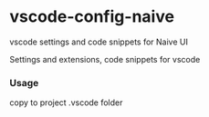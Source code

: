 # vscode-config-naive
vscode settings and code snippets for Naive UI

Settings and extensions, code snippets for vscode

### Usage
copy to project .vscode folder
